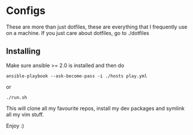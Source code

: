 # Configs

These are more than just dotfiles, these are everything that I frequently use on a machine.
If you just care about dotfiles, go to ./dotfiles

## Installing

Make sure ansible >= 2.0 is installed and then do

```
ansible-playbook --ask-become-pass -i ./hosts play.yml
```

or

```
./run.sh
```

This will clone all my favourite repos, install my dev packages and symlink all my vim stuff.

Enjoy :)

